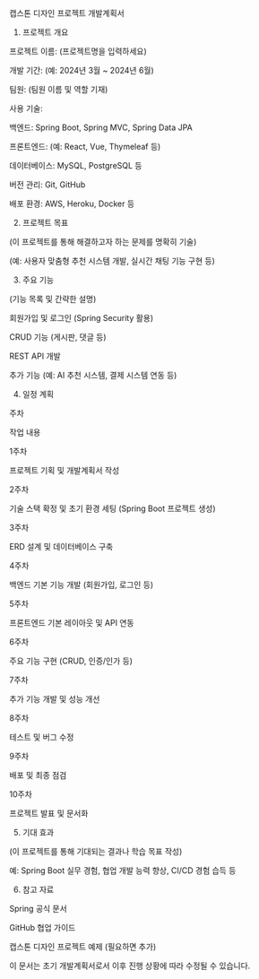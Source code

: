 캡스톤 디자인 프로젝트 개발계획서

1. 프로젝트 개요

프로젝트 이름: (프로젝트명을 입력하세요)

개발 기간: (예: 2024년 3월 ~ 2024년 6월)

팀원: (팀원 이름 및 역할 기재)

사용 기술:

백엔드: Spring Boot, Spring MVC, Spring Data JPA

프론트엔드: (예: React, Vue, Thymeleaf 등)

데이터베이스: MySQL, PostgreSQL 등

버전 관리: Git, GitHub

배포 환경: AWS, Heroku, Docker 등

2. 프로젝트 목표

(이 프로젝트를 통해 해결하고자 하는 문제를 명확히 기술)

(예: 사용자 맞춤형 추천 시스템 개발, 실시간 채팅 기능 구현 등)

3. 주요 기능

(기능 목록 및 간략한 설명)

회원가입 및 로그인 (Spring Security 활용)

CRUD 기능 (게시판, 댓글 등)

REST API 개발

추가 기능 (예: AI 추천 시스템, 결제 시스템 연동 등)

4. 일정 계획

주차

작업 내용

1주차

프로젝트 기획 및 개발계획서 작성

2주차

기술 스택 확정 및 초기 환경 세팅 (Spring Boot 프로젝트 생성)

3주차

ERD 설계 및 데이터베이스 구축

4주차

백엔드 기본 기능 개발 (회원가입, 로그인 등)

5주차

프론트엔드 기본 레이아웃 및 API 연동

6주차

주요 기능 구현 (CRUD, 인증/인가 등)

7주차

추가 기능 개발 및 성능 개선

8주차

테스트 및 버그 수정

9주차

배포 및 최종 점검

10주차

프로젝트 발표 및 문서화

5. 기대 효과

(이 프로젝트를 통해 기대되는 결과나 학습 목표 작성)

예: Spring Boot 실무 경험, 협업 개발 능력 향상, CI/CD 경험 습득 등

6. 참고 자료

Spring 공식 문서

GitHub 협업 가이드

캡스톤 디자인 프로젝트 예제 (필요하면 추가)

이 문서는 초기 개발계획서로서 이후 진행 상황에 따라 수정될 수 있습니다.

